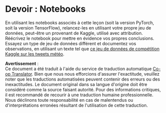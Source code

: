 <!--
CO_OP_TRANSLATOR_METADATA:
{
  "original_hash": "47f7d3c6a5373543e051e4d1140ce898",
  "translation_date": "2025-08-24T20:46:10+00:00",
  "source_file": "lessons/5-NLP/16-RNN/assignment.md",
  "language_code": "fr"
}
-->
# Devoir : Notebooks

En utilisant les notebooks associés à cette leçon (soit la version PyTorch, soit la version TensorFlow), relancez-les en utilisant votre propre jeu de données, peut-être un provenant de Kaggle, utilisé avec attribution. Réécrivez le notebook pour mettre en évidence vos propres conclusions. Essayez un type de jeu de données différent et documentez vos observations, en utilisant un texte tel que [ce jeu de données de compétition Kaggle sur les tweets météo](https://www.kaggle.com/competitions/crowdflower-weather-twitter/data?select=train.csv).

**Avertissement** :  
Ce document a été traduit à l'aide du service de traduction automatique [Co-op Translator](https://github.com/Azure/co-op-translator). Bien que nous nous efforcions d'assurer l'exactitude, veuillez noter que les traductions automatisées peuvent contenir des erreurs ou des inexactitudes. Le document original dans sa langue d'origine doit être considéré comme la source faisant autorité. Pour des informations critiques, il est recommandé de recourir à une traduction humaine professionnelle. Nous déclinons toute responsabilité en cas de malentendus ou d'interprétations erronées résultant de l'utilisation de cette traduction.